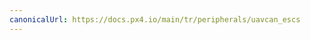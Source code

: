 ```yaml
---
canonicalUrl: https://docs.px4.io/main/tr/peripherals/uavcan_escs
---
```


<Redirect to="../dronecan/escs" />
